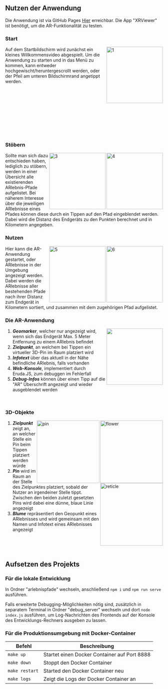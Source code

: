 ## Nutzen der Anwendung
Die Anwendung ist via GitHub Pages [Hier](https://mi-classroom.github.io/mi-web-technologien-beiboot-ss2023-sebastianbroc/) erreichbar.
Die App "XRViewer" ist benötigt, um die AR-Funktionalität zu testen.

### Start

<img width="180" alt="1" align="right" style="padding-bottom: 100;" src="https://github.com/mi-classroom/mi-web-technologien-beiboot-ss2023-sebastianbroc/assets/63352229/00eca2eb-727b-48d1-9004-b6e3dfb61f62">
Auf dem Startbildschirm wird zunächst ein kleines Willkommensvideo abgespielt. 
Um die Anwendung zu starten und in das Menü zu kommen, kann entweder hochgewischt/heruntergescrollt werden, oder der Pfeil am unteren Bildschirmrand angetippt werden.
<br clear="right"/>

### Stöbern

<img width="180" alt="4" align="right" src="https://github.com/mi-classroom/mi-web-technologien-beiboot-ss2023-sebastianbroc/assets/63352229/be7d76f4-ba93-4335-88f8-cb1d755e6f51">
<img width="180" alt="3" align="right" src="https://github.com/mi-classroom/mi-web-technologien-beiboot-ss2023-sebastianbroc/assets/63352229/910caa74-cdb2-49e5-b5aa-bc0b31174413">
Sollte man sich dazu entschieden haben, lediglich zu stöbern, werden in einer Übersicht alle existierenden ARlebnis-Pfade aufgelistet. Bei näherem Interesse über die jeweiligen ARlebnisse eines Pfades können diese durch ein Tippen auf den Pfad eingeblendet werden. Dabei wird die Distanz des Endgeräts zu den Punkten berechnet und in Kilometern angegeben.
<br clear="right"/>

### Nutzen
<img width="180" alt="6" align="right" src="https://github.com/mi-classroom/mi-web-technologien-beiboot-ss2023-sebastianbroc/assets/63352229/77338625-5d50-4280-814e-6fcaec5b5815">
<img width="180" alt="5" align="right" src="https://github.com/mi-classroom/mi-web-technologien-beiboot-ss2023-sebastianbroc/assets/63352229/8f0e30f2-1a19-4bd4-ae87-dca1af723065">
Hier kann die AR-Anwendung gestartet, oder ARlebnisse in der Umgebung angezeigt werden. Dabei werden die ARlebnisse aller bestehenden Pfade nach ihrer Distanz zum Endgerät in Kilometern sortiert, und zusammen mit dem zugehörigen Pfad aufgelistet.
<br clear="right"/>

### Die AR-Anwendung
<img width="180" align="right" src="https://github.com/mi-classroom/mi-web-technologien-beiboot-ss2023-sebastianbroc/assets/63352229/946316a5-aba1-4a53-988b-028b8c72d9ee">

1. **_Geomarker_**, welcher nur angezeigt wird, wenn sich das Endgerät Max. 5 Meter Entfernung zu einem ARlebnis befindet
2. **_Zielpunkt_**, an welchem bei Tippen ein virtueller 3D-Pin im Raum platziert wird
3. **_Infotext_** über das aktuell in der Nähe befindliche ARlebnis, falls vorhanden
4. **_Web-Konsole_**, implementiert durch Eruda.JS, zum debuggen im Fehlerfall
5. **_Debug-Infos_** können über einen Tipp auf die "AR" Überschrift angezeigt und wieder ausgeblendet werden
<br clear="right">

### 3D-Objekte
<img height="200" align="right" alt="flower" src="https://github.com/mi-classroom/mi-web-technologien-beiboot-ss2023-sebastianbroc/assets/63352229/b73d699c-7440-4c60-9481-ab2bbec1e625">
<img height="200" align="right" alt="pin" src="https://github.com/mi-classroom/mi-web-technologien-beiboot-ss2023-sebastianbroc/assets/63352229/2c561101-46bd-4229-97dc-b9f7cc3cb81e">
<img width="200" align="right" alt="reticle" src="https://github.com/mi-classroom/mi-web-technologien-beiboot-ss2023-sebastianbroc/assets/63352229/1c9f3d59-cd8f-4a2e-8fd1-f0ec57864892">

1. **_Zielpunkt_** zeigt an, an welcher Stelle ein Pin beim Tippen platziert werden würde
2. **_Pin_** wird im Raum an der Stelle des Zielpunktes platziert, sobald der Nutzer an irgendeiner Stelle tippt. Zwischen den beiden zuletzt gesetzten Pins wird dabei eine dünne, blaue Linie angezeigt
3. **_Blume_** repräsentiert den Geopunkt eines ARlebnisses und wird gemeinsam mit den Namen und Infotext eines ARlebnisses angezeigt
<br clear="right"/>
<br clear="right"/>


## Aufsetzen des Projekts

### Für die lokale Entwicklung

In Ordner "arlebnispfade" wechseln, anschließend `npm i` und `npm run serve` ausführen.

Falls erweiterte Debugging-Möglichkeiten nötig sind, zusätzlich in separatem Terminal in Ordner "debug_server" wechseln und dort `node index.js` ausführen, um Log-Nachrichten des Frontends auf der Konsole des Entwicklungs-Rechners ausgeben zu lassen.


### Für die Produktionsumgebung mit Docker-Container
| Befehl | Beschreibung                                 |
| --- |----------------------------------------------|
| `make up` | Startet einen Docker Container auf Port 8888 |
| `make down` | Stoppt den Docker Container                  |
| `make restart` | Started den Docker Container neu              |
| `make logs` | Zeigt die Logs der Docker Container an       |
